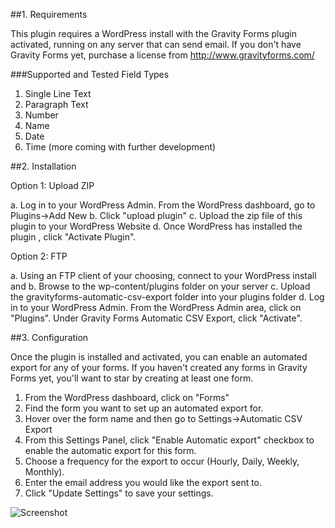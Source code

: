 


##1. Requirements

This plugin requires a WordPress install with the Gravity Forms plugin activated, running on any server that can send email.
If you don't have Gravity Forms yet, purchase a license from http://www.gravityforms.com/

###Supported and Tested Field Types 
1. Single Line Text
2. Paragraph Text
3. Number
4. Name
5. Date
6. Time
(more coming with further development)



##2. Installation

Option 1: Upload ZIP

a. Log in to your WordPress Admin. From the WordPress dashboard, go to Plugins->Add New
b. Click "upload plugin"
c. Upload the zip file of this plugin to your WordPress Website
d. Once WordPress has installed the plugin , click "Activate Plugin". 

Option 2: FTP

a. Using an FTP client of your choosing, connect to your WordPress install and 
b. Browse to the wp-content/plugins folder on your server
c. Upload the gravityforms-automatic-csv-export folder into your plugins folder
d. Log in to your WordPress Admin. From the WordPress Admin area, click on "Plugins". Under Gravity Forms Automatic CSV Export, click "Activate". 

##3. Configuration

Once the plugin is installed and activated, you can enable an automated export for any of your forms. If you haven't created any forms in Gravity Forms yet, you'll want to star by creating at least one form.

1. From the WordPress dashboard, click on "Forms"
2. Find the form you want to set up an automated export for.
3. Hover over the form name and then go to Settings->Automatic CSV Export
4. From this Settings Panel, click "Enable Automatic export" checkbox to enable the automatic export for this form.
5. Choose a frequency for the export to occur (Hourly, Daily, Weekly, Monthly).
6. Enter the email address you would like the export sent to.
7. Click "Update Settings" to save your settings.

![Screenshot]()

